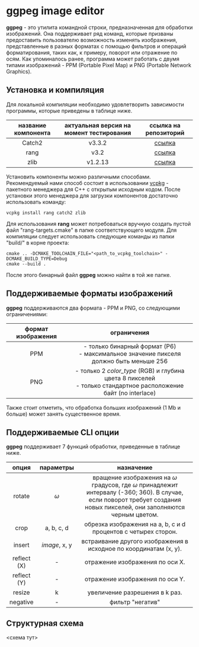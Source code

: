 # ggpeg image editor

__ggpeg__ - это утилита командной строки, предназначенная для обработки изображений. Она поддерживает ряд команд,
которые призваны предоставить пользователю возможность изменять изображения, представленные в разных форматах с помощью
фильтров и операций форматирования, таких как, к примеру, поворот или отражение по осям. Как упоминалось ранее, 
программа может работать с двумя типами изображений - PPM (Portable Pixel Map) и PNG (Portable Network Graphics).

## Установка и компиляция

Для локальной компиляции необходимо удовлетворить зависимости программы, которые приведены в таблице ниже.

| название компонента | актуальная версия на момент тестирования | ссылка на репозиторий |
| :-----------------: | :--------------------------------------: | :-------------------: |
| Catch2              | v3.3.2                                   | [ссылка](https://github.com/catchorg/Catch2) |
| rang                | v3.2                                     | [ссылка](https://github.com/agauniyal/rang)  |
| zlib                | v1.2.13                                  | [ссылка](https://github.com/madler/zlib)     |

Установить компоненты можно различными способами. Рекомендуемый нами способ состоит в использовании 
[vcpkg](https://vcpkg.io/en/index.html) - пакетного менеджера для C++ с открытым исходным кодом. После установки
этого менеджера для загрузки компонентов достаточно использовать команду:

    vcpkg install rang catch2 zlib

Для использования __rang__ может потребоваться вручную создать пустой файл "rang-targets.cmake" в папке соответствующего
модуля.
Для компиляции следует использовать следующие команды из папки "build/" в корне проекта:

    cmake .. -DCMAKE_TOOLCHAIN_FILE="<path_to_vcpkg_toolchain>" -DCMAKE_BUILD_TYPE=Debug
    cmake --build .

После этого бинарный файл __ggpeg__ можно найти в той же папке.

## Поддерживаемые форматы изображений

__ggpeg__ поддерживаются два формата - PPM и PNG, со следующими ограничениями:

| формат изображения | ограничения |
| :----------------: | :---------: |
| PPM                | - только бинарный формат (P6) <br> - максимальное значение пикселя должно быть меньше 256                           |
| PNG                | - только 2 *color_type* (RGB) и глубина цвета 8 пикселей <br> - только стандартное расположение байт (no interlace) |

Также стоит отметить, что обработка больших изображений (1 Mb и больше) может занять существенное время.

## Поддерживаемые CLI опции

__ggpeg__ поддерживает 7 функций обработки, приведенные в таблице ниже.

| опция         | параметры         | назначение                                                                                                                                                                        |
| :-----------: | :---------------: | :-------------------------------------------------------------------------------------------------------------------------------------------------------------------------------: |
| rotate        | $\omega$          | вращение изображения на $\omega$ градусов, где $\omega$ принадлежит интервалу (-360; 360). В случае, если поворот требует создания новых пикселей, они заполняются черным цветом. |
| crop          | a, b, c, d        | обрезка изображения на a, b, c и d процентов с четырех сторон.                                                                                                                    |
| insert        | *image*, x, y   | встраивание другого изображения в исходное по координатам (x, y).                                                                                                                 |
| reflect (X)   | -                 | отражение изображения по оси X.                                                                                                                                                   |
| reflect (Y)   | -                 | отражение изображения по оси Y.                                                                                                                                                   |
| resize        | k                 | увеличение разрешения в k раз.                                                                                                                                                    |
| negative      | -                 | фильтр "негатив"                                                                                                                                                                  |   

## Структурная схема

<схема тут>